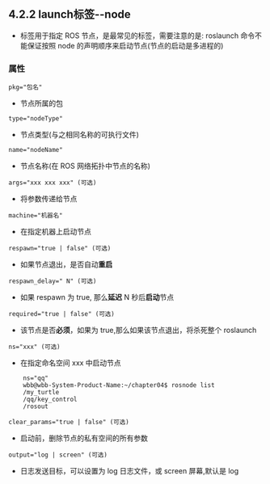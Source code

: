 ## 4.2.2 launch标签--node

- <node>标签用于指定 ROS 节点，是最常见的标签，需要注意的是: roslaunch 命令不能保证按照 node 的声明顺序来启动节点(节点的启动是多进程的)

### 属性

`pkg="包名"`

- 节点所属的包

`type="nodeType"`

- 节点类型(与之相同名称的可执行文件)

`name="nodeName"`

- 节点名称(在 ROS 网络拓扑中节点的名称)

`args="xxx xxx xxx" (可选)`

- 将参数传递给节点

`machine="机器名"`

- 在指定机器上启动节点

`respawn="true | false" (可选)`

- 如果节点退出，是否自动**重启**

`respawn_delay=" N" (可选)`

- 如果 respawn 为 true, 那么**延迟** N 秒后**启动**节点

`required="true | false" (可选)`

- 该节点是否**必须**，如果为 true,那么如果该节点退出，将杀死整个 roslaunch

`ns="xxx" (可选)`

- 在指定命名空间 xxx 中启动节点

```
    ns="qq"
    wbb@wbb-System-Product-Name:~/chapter04$ rosnode list
    /my_turtle
    /qq/key_control
    /rosout
```

`clear_params="true | false" (可选)`

- 启动前，删除节点的私有空间的所有参数

`output="log | screen" (可选)`

- 日志发送目标，可以设置为 log 日志文件，或 screen 屏幕,默认是 log